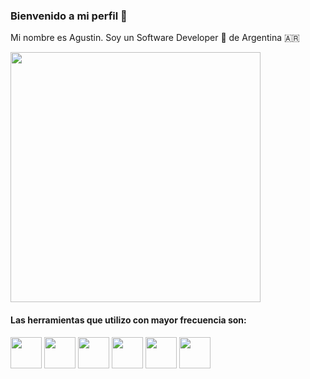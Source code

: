 ### Bienvenido a mi perfil 🤙

Mi nombre es Agustin. Soy un Software Developer 🚀 de Argentina 🇦🇷

<img src="https://github.com/mendezag/mendezag/blob/main/developer.gif" width="400" height = "400">

#### Las herramientas que utilizo con mayor frecuencia son:
<img src="https://github.com/mendezag/mendezag/blob/main/img/java.png" width="50" height = "50">      <img src="https://github.com/mendezag/mendezag/blob/main/img/javascrip.png" width="50" height = "50">      <img src="https://github.com/mendezag/mendezag/blob/main/img/node.png" width="50" height = "50">      <img src="https://github.com/mendezag/mendezag/blob/main/img/reactnative.jpg" width="50" height = "50">   <img src="https://github.com/mendezag/mendezag/blob/main/img/mongodb.jpg" width="50" height = "50">      <img src="https://github.com/mendezag/mendezag/blob/main/img/firebase.png" width="50" height = "50">


